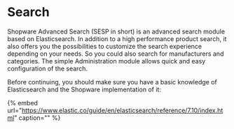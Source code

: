 # Search

Shopware Advanced Search \(SESP in short\) is an advanced search module based on Elasticsearch. In addition to a high performance product search, it also offers you the possibilities to customize the search experience depending on your needs. So you could also search for manufacturers and categories. The simple Administration module allows quick and easy configuration of the search.

Before continuing, you should make sure you have a basic knowledge of Elasticsearch and the Shopware implementation of it:
<!-- markdown-link-check-disable-next-line -->
{% embed url="https://www.elastic.co/guide/en/elasticsearch/reference/7.10/index.html" caption="" %}

